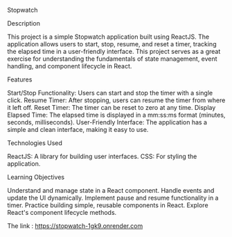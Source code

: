 Stopwatch

Description

This project is a simple Stopwatch application built using ReactJS. The application allows users to start, stop, resume, and reset a timer, tracking the elapsed time in a user-friendly interface. This project serves as a great exercise for understanding the fundamentals of state management, event handling, and component lifecycle in React.

Features

Start/Stop Functionality: Users can start and stop the timer with a single click.
Resume Timer: After stopping, users can resume the timer from where it left off.
Reset Timer: The timer can be reset to zero at any time.
Display Elapsed Time: The elapsed time is displayed in a mm:ss:ms format (minutes, seconds, milliseconds).
User-Friendly Interface: The application has a simple and clean interface, making it easy to use.

Technologies Used

ReactJS: A library for building user interfaces.
CSS: For styling the application.

Learning Objectives

Understand and manage state in a React component.
Handle events and update the UI dynamically.
Implement pause and resume functionality in a timer.
Practice building simple, reusable components in React.
Explore React's component lifecycle methods.

The link : https://stopwatch-1gk9.onrender.com
